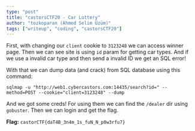 ```yaml
---
type: "post"
title: "castorsCTF20 - Car Lottery"
author: "tozkoparan (Ahmed Selim Üzüm)"
tags: ["writeup", "coding", "castorsCTF20"]
---
```


<!--more-->
First, with changing our `client` cookie to `3123248` we can access winner page.
Then we can see site is using `id` param for getting car types. And if we use
a invalid car type and then send a invalid ID we get an SQL error!

With that we can dump data (and crack) from SQL database using this command:
```shell
sqlmap -u "http://web1.cybercastors.com:14435/search?id=" --method=POST --cookie="client=3123248" --dump
```
And we got some creds! For using them we can find the `/dealer` dir using `gobuster`.
Then we can login and get the flag.

**Flag:** `castorCTF{daT4B_3n4m_1s_fuN_N_p0w3rfu7}`

